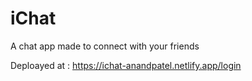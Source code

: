 # iChat
A chat app made to connect with your friends

Deploayed at : https://ichat-anandpatel.netlify.app/login